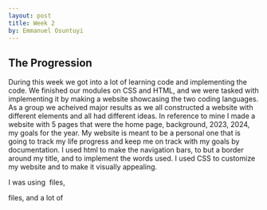 ```yaml
---
layout: post
title: Week 2
by: Emmanuel Osuntuyi
---
```


## The Progression
During this week we got into a lot of learning code and implementing the code. We finished our modules on CSS and HTML, and we were tasked with implementing it by making a website showcasing the two coding languages. As a group we acheived major results as we all constructed a website with different elements and all had different ideas. In reference to mine I made a website with 5 pages that were the home page, background, 2023, 2024, my goals for the year. My website is meant to be a personal one that is going to track my life progress and keep me on track with my goals by documentation. I used html to make the navigation bars, to but a border around my title, and to implement the words used. I used CSS to customize my website and to make it visually appealing.

I was using <img> files, <nav> files, and a lot of <style> files but I will be more specific as my website grows. I was a little frustrated with implementing my images but my project groupmate Amyra explained that I needed the image in the file that was actually in Visual Studio Code. I was very satisfied with having to make our videos because I think its a great way to track progress and to connect with your teammates. I look forward to doing the discussion posts and seeing everybodys progress. The biggest thing for me was the show and tell which showed the seriousness of Dr. Mack for those who didnt understand. She truly stands on business when it comes to this and has high expectations. I look forward to satisfying her and meeting those expectations. The show and tell made me want to work even harder.
